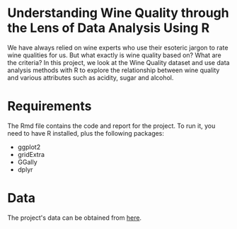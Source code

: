 # Understanding Wine Quality through the Lens of Data Analysis Using R

We have always relied on wine experts who use their esoteric jargon to rate wine qualities for us. 
But what exactly is wine quality based on? What are the criteria? In this project, 
we look at the Wine Quality dataset and use data analysis methods with R to explore the relationship between wine quality 
and various attributes such as acidity, sugar and alcohol.

# Requirements
The Rmd file contains the code and report for the project. To run it, you need to have R installed, plus the following packages:
- ggplot2
- gridExtra
- GGally
- dplyr

# Data
The project's data can be obtained from [here](https://docs.google.com/document/d/1qEcwltBMlRYZT-l699-71TzInWfk4W9q5rTCSvDVMpc/pub?embedded=true).
